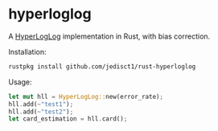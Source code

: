 hyperloglog
===========

A [HyperLogLog](https://static.googleusercontent.com/media/research.google.com/en/us/pubs/archive/40671.pdf) implementation in Rust, with bias correction.

Installation:

```bash
rustpkg install github.com/jedisct1/rust-hyperloglog
```

Usage:

```rust
let mut hll = HyperLogLog::new(error_rate);
hll.add(~"test1");
hll.add(~"test2");
let card_estimation = hll.card();
```
